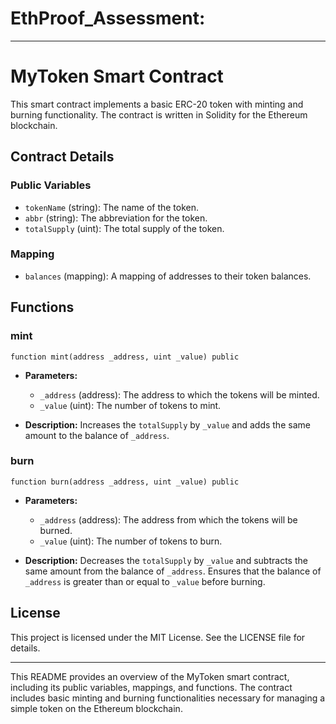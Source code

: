 # EthProof_Assessment:
---

# MyToken Smart Contract

This smart contract implements a basic ERC-20 token with minting and burning functionality. The contract is written in Solidity for the Ethereum blockchain.

## Contract Details

### Public Variables

- `tokenName` (string): The name of the token. 
- `abbr` (string): The abbreviation for the token.
- `totalSupply` (uint): The total supply of the token.

### Mapping

- `balances` (mapping): A mapping of addresses to their token balances.

## Functions

### mint

```solidity
function mint(address _address, uint _value) public
```

- **Parameters:**
  - `_address` (address): The address to which the tokens will be minted.
  - `_value` (uint): The number of tokens to mint.

- **Description:** Increases the `totalSupply` by `_value` and adds the same amount to the balance of `_address`.

### burn

```solidity
function burn(address _address, uint _value) public
```

- **Parameters:**
  - `_address` (address): The address from which the tokens will be burned.
  - `_value` (uint): The number of tokens to burn.

- **Description:** Decreases the `totalSupply` by `_value` and subtracts the same amount from the balance of `_address`. Ensures that the balance of `_address` is greater than or equal to `_value` before burning.

## License

This project is licensed under the MIT License. See the LICENSE file for details.

---

This README provides an overview of the MyToken smart contract, including its public variables, mappings, and functions. The contract includes basic minting and burning functionalities necessary for managing a simple token on the Ethereum blockchain.
